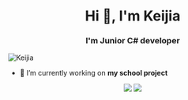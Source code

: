 
<h1 align="center">Hi 👋, I'm Keijia</h1>
<h3 align="center">I'm Junior C# developer</h3>

<p align="left"> <img src="https://komarev.com/ghpvc/?username=airkek" alt="Keijia" /> </p>

- 🔭 I’m currently working on **my school project**

<p align="center"> 
  <img src="https://readme-stats-cfgj2cxdy.vercel.app/api?username=Airkek&count_private=true&show_icons=true&theme=tokyonight" /> 
  <img src="https://readme-stats-cfgj2cxdy.vercel.app/api/top-langs/?username=Airkek&hide=php&theme=tokyonight" />
</p>
